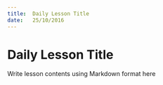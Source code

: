 ```yaml
---
title:  Daily Lesson Title
date:   25/10/2016
---
```


# Daily Lesson Title

Write lesson contents using Markdown format here